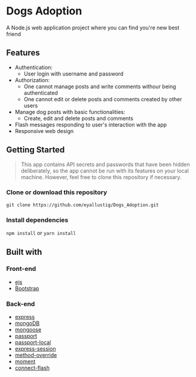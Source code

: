 # Dogs Adoption #
A Node.js web application project where you can find you're new best friend

## Features ##
* Authentication:
  * User login with username and password
* Authorization:
  * One cannot manage posts and write comments withour being authenticated
  * One cannot edit or delete posts and comments created by other users
* Manage dog posts with basic functionalities:
  * Create, edit and delete posts and comments
* Flash messages responding to user's interaction with the app
* Responsive web design
 
## Getting Started ##
> This app contains API secrets and passwords that have been hidden deliberately, so the app cannot be run with its features on your local machine. However, feel free to clone this repository if necessary.
### Clone or download this repository ##
  `git clone https://github.com/eyallustig/Dogs_Adoption.git`
### Install dependencies ###
  `npm install`
or
  `yarn install`
## Built with ##
### Front-end ###
* [ejs](http://ejs.co/)
* [Bootstrap](https://getbootstrap.com/)
### Back-end ###
* [express](https://expressjs.com/)
* [mongoDB](https://www.mongodb.com/)
* [mongoose](https://mongoosejs.com/)
* [passport](http://www.passportjs.org/)
* [passport-local](https://github.com/jaredhanson/passport-local#passport-local)
* [express-session](https://github.com/expressjs/session#express-session)
* [method-override](https://github.com/expressjs/method-override#method-override)
* [moment](https://momentjs.com/)
* [connect-flash](https://github.com/jaredhanson/connect-flash#connect-flash)
